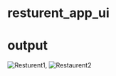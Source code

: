 # resturent_app_ui

# output

![Resturent1](https://github.com/MaazAkbar8/Project_UIs/assets/132812960/0b376922-f045-43b7-aeb3-d472238016e6),
![Restaurent2](https://github.com/MaazAkbar8/Project_UIs/assets/132812960/17c78140-30f6-439b-9132-28065ce5ebd6)
